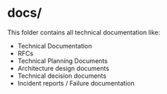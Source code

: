# docs/
This folder contains all technical documentation like:
- Technical Documentation
- RFCs
- Technical Planning Documents
- Architecture design documents
- Technical decision documents
- Incident reports / Failure documentation